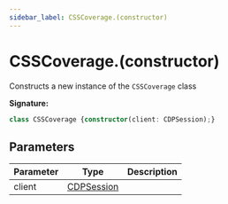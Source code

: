 ```yaml
---
sidebar_label: CSSCoverage.(constructor)
---
```

# CSSCoverage.(constructor)

Constructs a new instance of the `CSSCoverage` class

**Signature:**

```typescript
class CSSCoverage {constructor(client: CDPSession);}
```

## Parameters

|  Parameter | Type | Description |
|  --- | --- | --- |
|  client | [CDPSession](./puppeteer.cdpsession.md) |  |

